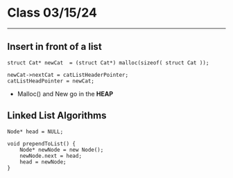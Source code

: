 # Class 03/15/24
---
## Insert in front of a list
```
struct Cat* newCat  = (struct Cat*) malloc(sizeof( struct Cat ));

newCat->nextCat = catListHeaderPointer;
catListHeadPointer = newCat;
```
* Malloc() and New go in the **HEAP**

## Linked List Algorithms
```
Node* head = NULL;

void prependToList() {
    Node* newNode = new Node();
    newNode.next = head;
    head = newNode;
}
```






















